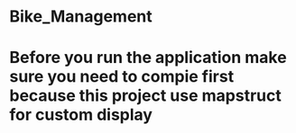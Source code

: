 # Bike_Management
# Before you run the application make sure you need to compie first because this project use mapstruct for custom display
